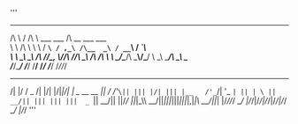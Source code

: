 '''
 ___    _  __                   __                     
/\  \  / \/\ \    ___    ___   /\ \__   ___     ___    
\ \  \/\  \ \ \  / __`\ / ,_\ /\__  _\ / __`\  / __`\  
 \ \  \_\  \_\ \/\  __//\__, \\/_/\ \//\ \_\ \/\ \/\ \ 
  \ \____/\____/\ \___\\/\___/   \ \_\\ \____/\ \_\ \_\
   \/___/\____/  \/___/ \/__/     \/_/ \/___/  \/_/\/_/

   __  __       __  __  __  __
  /| |/ /   _  /| |/| |/|_|/| |       _   __ __
  ||   /  /'_`\|| ||| |/| ||| |__   /'_`\/| '_ `|
  || | \ || __/|| ||| ||| |||  _ `\|| __/|| ||/_/
  ||_|\_\\\ __/||_|||_|||_|||_|,|_|\\ __/||_|
  |/_//_/ \__/ |/_/|/_/|/_/|/_/|/_/ \__/ |/_/
'''


